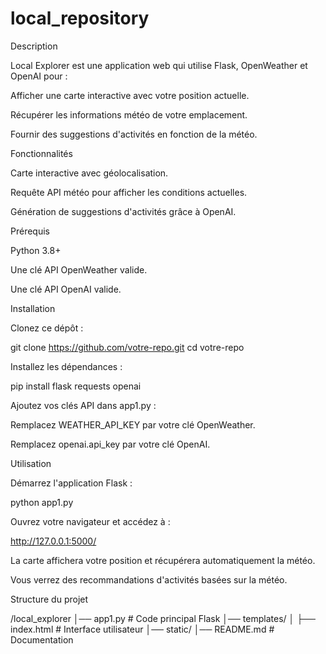 # local_repository
Description

Local Explorer est une application web qui utilise Flask, OpenWeather et OpenAI pour :

Afficher une carte interactive avec votre position actuelle.

Récupérer les informations météo de votre emplacement.

Fournir des suggestions d'activités en fonction de la météo.

Fonctionnalités

Carte interactive avec géolocalisation.

Requête API météo pour afficher les conditions actuelles.

Génération de suggestions d'activités grâce à OpenAI.

Prérequis

Python 3.8+

Une clé API OpenWeather valide.

Une clé API OpenAI valide.

Installation

Clonez ce dépôt :

git clone https://github.com/votre-repo.git
cd votre-repo

Installez les dépendances :

pip install flask requests openai

Ajoutez vos clés API dans app1.py :

Remplacez WEATHER_API_KEY par votre clé OpenWeather.

Remplacez openai.api_key par votre clé OpenAI.

Utilisation

Démarrez l'application Flask :

python app1.py

Ouvrez votre navigateur et accédez à :

http://127.0.0.1:5000/

La carte affichera votre position et récupérera automatiquement la météo.

Vous verrez des recommandations d'activités basées sur la météo.

Structure du projet

/local_explorer
│── app1.py                # Code principal Flask
│── templates/
│   ├── index.html        # Interface utilisateur
│── static/
│── README.md             # Documentation

